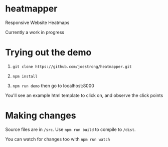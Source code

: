# heatmapper
Responsive Website Heatmaps

Currently a work in progress

# Trying out the demo

1. `git clone https://github.com/joestrong/heatmapper.git`

2. `npm install`

3. `npm run demo` then go to localhost:8000

You'll see an example html template to click on, and observe the click points

# Making changes

Source files are in `/src`. Use `npm run build` to compile to `/dist`.

You can watch for changes too with `npm run watch`
